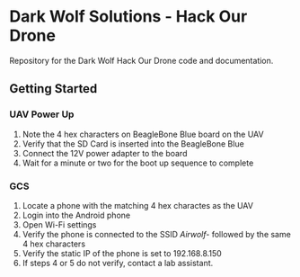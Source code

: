 # Dark Wolf Solutions - Hack Our Drone
Repository for the Dark Wolf Hack Our Drone code and documentation.

## Getting Started

### UAV Power Up
1. Note the 4 hex characters on BeagleBone Blue board on the UAV 
2. Verify that the SD Card is inserted into the BeagleBone Blue
3. Connect the 12V power adapter to the board
4. Wait for a minute or two for the boot up sequence to complete

### GCS
1. Locate a phone with the matching 4 hex charactes as the UAV
2. Login into the Android phone
3. Open Wi-Fi settings
4. Verify the phone is connected to the SSID _Airwolf-_ followed by the same 4 hex characters
5. Verify the static IP of the phone is set to 192.168.8.150
6. If steps 4 or 5 do not verify, contact a lab assistant.



